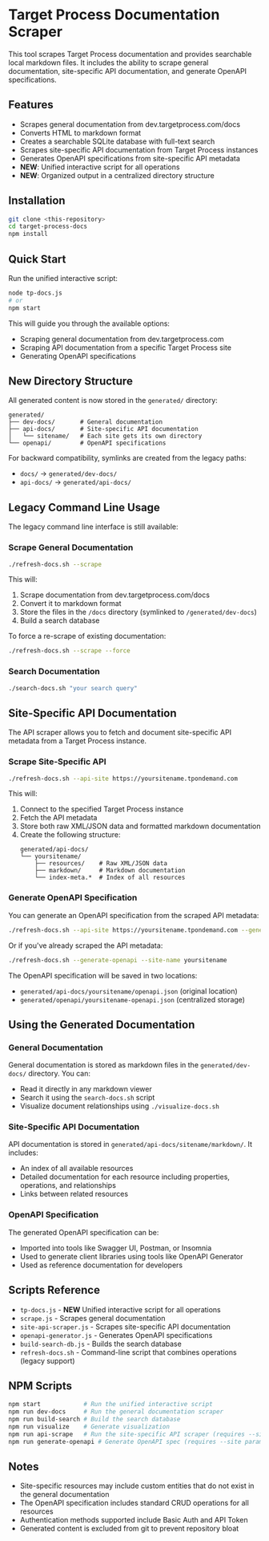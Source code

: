 # Target Process Documentation Scraper

This tool scrapes Target Process documentation and provides searchable local markdown files. It includes the ability to scrape general documentation, site-specific API documentation, and generate OpenAPI specifications.

## Features

- Scrapes general documentation from dev.targetprocess.com/docs
- Converts HTML to markdown format
- Creates a searchable SQLite database with full-text search
- Scrapes site-specific API documentation from Target Process instances
- Generates OpenAPI specifications from site-specific API metadata
- **NEW**: Unified interactive script for all operations
- **NEW**: Organized output in a centralized directory structure

## Installation

```bash
git clone <this-repository>
cd target-process-docs
npm install
```

## Quick Start

Run the unified interactive script:

```bash
node tp-docs.js
# or
npm start
```

This will guide you through the available options:
- Scraping general documentation from dev.targetprocess.com
- Scraping API documentation from a specific Target Process site
- Generating OpenAPI specifications

## New Directory Structure

All generated content is now stored in the `generated/` directory:

```
generated/
├── dev-docs/       # General documentation
├── api-docs/       # Site-specific API documentation
│   └── sitename/   # Each site gets its own directory
└── openapi/        # OpenAPI specifications
```

For backward compatibility, symlinks are created from the legacy paths:
- `docs/` → `generated/dev-docs/`
- `api-docs/` → `generated/api-docs/`

## Legacy Command Line Usage

The legacy command line interface is still available:

### Scrape General Documentation

```bash
./refresh-docs.sh --scrape
```

This will:
1. Scrape documentation from dev.targetprocess.com/docs
2. Convert it to markdown format
3. Store the files in the `/docs` directory (symlinked to `/generated/dev-docs`)
4. Build a search database

To force a re-scrape of existing documentation:

```bash
./refresh-docs.sh --scrape --force
```

### Search Documentation

```bash
./search-docs.sh "your search query"
```

## Site-Specific API Documentation

The API scraper allows you to fetch and document site-specific API metadata from a Target Process instance.

### Scrape Site-Specific API

```bash
./refresh-docs.sh --api-site https://yoursitename.tpondemand.com
```

This will:
1. Connect to the specified Target Process instance
2. Fetch the API metadata
3. Store both raw XML/JSON data and formatted markdown documentation
4. Create the following structure:
   ```
   generated/api-docs/
   └── yoursitename/
       ├── resources/    # Raw XML/JSON data
       ├── markdown/     # Markdown documentation
       └── index-meta.*  # Index of all resources
   ```

### Generate OpenAPI Specification

You can generate an OpenAPI specification from the scraped API metadata:

```bash
./refresh-docs.sh --api-site https://yoursitename.tpondemand.com --generate-openapi
```

Or if you've already scraped the API metadata:

```bash
./refresh-docs.sh --generate-openapi --site-name yoursitename
```

The OpenAPI specification will be saved in two locations:
- `generated/api-docs/yoursitename/openapi.json` (original location)
- `generated/openapi/yoursitename-openapi.json` (centralized storage)

## Using the Generated Documentation

### General Documentation

General documentation is stored as markdown files in the `generated/dev-docs/` directory. You can:
- Read it directly in any markdown viewer
- Search it using the `search-docs.sh` script
- Visualize document relationships using `./visualize-docs.sh`

### Site-Specific API Documentation

API documentation is stored in `generated/api-docs/sitename/markdown/`. It includes:
- An index of all available resources
- Detailed documentation for each resource including properties, operations, and relationships
- Links between related resources

### OpenAPI Specification

The generated OpenAPI specification can be:
- Imported into tools like Swagger UI, Postman, or Insomnia
- Used to generate client libraries using tools like OpenAPI Generator
- Used as reference documentation for developers

## Scripts Reference

- `tp-docs.js` - **NEW** Unified interactive script for all operations
- `scrape.js` - Scrapes general documentation
- `site-api-scraper.js` - Scrapes site-specific API documentation
- `openapi-generator.js` - Generates OpenAPI specifications
- `build-search-db.js` - Builds the search database
- `refresh-docs.sh` - Command-line script that combines operations (legacy support)

## NPM Scripts

```bash
npm start            # Run the unified interactive script
npm run dev-docs     # Run the general documentation scraper
npm run build-search # Build the search database
npm run visualize    # Generate visualization
npm run api-scrape   # Run the site-specific API scraper (requires --site param)
npm run generate-openapi # Generate OpenAPI spec (requires --site param)
```

## Notes

- Site-specific resources may include custom entities that do not exist in the general documentation
- The OpenAPI specification includes standard CRUD operations for all resources
- Authentication methods supported include Basic Auth and API Token
- Generated content is excluded from git to prevent repository bloat

